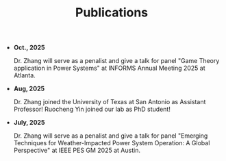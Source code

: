 ﻿---
layout: archive
title: "Publications"
permalink: /publications/
author_profile: true
---
* **Oct., 2025**
  
  Dr. Zhang will serve as a penalist and give a talk for panel "Game Theory application in Power Systems" at INFORMS Annual Meeting 2025 at Atlanta. 

* **Aug, 2025**
  
  Dr. Zhang joined the University of Texas at San Antonio as Assistant Professor!
  Ruocheng Yin joined our lab as PhD student!

* **July, 2025**
  
  Dr. Zhang will serve as a penalist and give a talk for panel "Emerging Techniques for Weather-Impacted Power System     Operation: A Global Perspective" at IEEE PES GM 2025 at Austin. 
